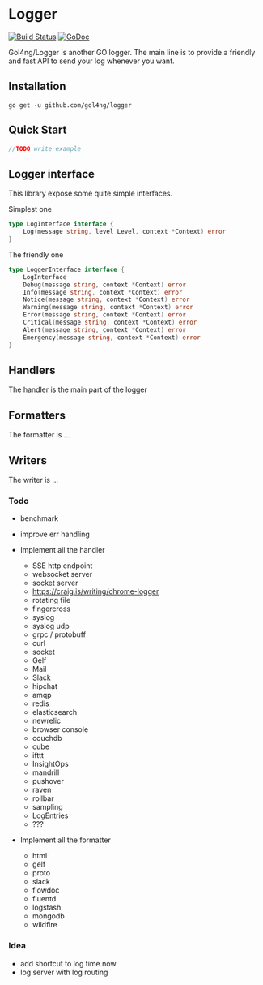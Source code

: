 # Logger

[![Build Status](https://travis-ci.org/gol4ng/logger.svg?branch=master)](https://travis-ci.org/gol4ng/logger)
[![GoDoc](https://godoc.org/github.com/gol4ng/logger?status.svg)](https://godoc.org/github.com/gol4ng/logger)

Gol4ng/Logger is another GO logger. The main line is to provide a friendly and fast API to send your log whenever you want. 

## Installation

`go get -u github.com/gol4ng/logger`

## Quick Start

```go
//TODO write example
```

## Logger interface

This library expose some quite simple interfaces.

Simplest one
```go
type LogInterface interface {
	Log(message string, level Level, context *Context) error
}
```

The friendly one
```go
type LoggerInterface interface {
	LogInterface
	Debug(message string, context *Context) error
	Info(message string, context *Context) error
	Notice(message string, context *Context) error
	Warning(message string, context *Context) error
	Error(message string, context *Context) error
	Critical(message string, context *Context) error
	Alert(message string, context *Context) error
	Emergency(message string, context *Context) error
}
```

## Handlers

The handler is the main part of the logger

## Formatters

The formatter is ... 

## Writers

The writer is ... 

### Todo
- benchmark
- improve err handling
- Implement all the handler
    - SSE http endpoint
    - websocket server 
    - socket server
    - https://craig.is/writing/chrome-logger
    - rotating file
    - fingercross
    - syslog
    - syslog udp
    - grpc / protobuff
    - curl
    - socket
    - Gelf
    - Mail
    - Slack
    - hipchat
    - amqp
    - redis
    - elasticsearch
    - newrelic
    - browser console
    - couchdb
    - cube
    - ifttt
    - InsightOps
    - mandrill
    - pushover
    - raven
    - rollbar
    - sampling
    - LogEntries
    - ???
    
- Implement all the formatter
    - html
    - gelf
    - proto
    - slack
    - flowdoc
    - fluentd
    - logstash
    - mongodb
    - wildfire
 
### Idea

- add shortcut to log time.now
- log server with log routing

